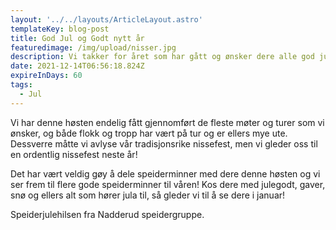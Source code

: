 ```yaml
---
layout: '../../layouts/ArticleLayout.astro'
templateKey: blog-post
title: God Jul og Godt nytt år
featuredimage: /img/upload/nisser.jpg
description: Vi takker for året som har gått og ønsker dere alle god jul og godt nytt år!
date: 2021-12-14T06:56:18.824Z
expireInDays: 60
tags:
  - Jul
---
```

Vi har denne høsten endelig fått gjennomført de fleste møter og turer som vi ønsker, og både flokk og tropp har vært på tur og er ellers mye ute. Dessverre måtte vi avlyse vår tradisjonsrike nissefest, men vi gleder oss til en ordentlig nissefest neste år! 

Det har vært veldig gøy å dele speiderminner med dere denne høsten og vi ser frem til flere gode speiderminner til våren! Kos dere med julegodt, gaver, snø og ellers alt som hører jula til, så gleder vi til å se dere i januar!

Speiderjulehilsen fra Nadderud speidergruppe.